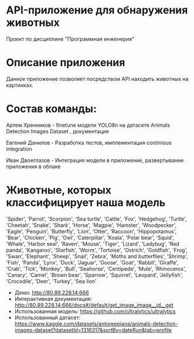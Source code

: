 # API-приложение для обнаружения животных 
Проект по дисциплине "Программная инженерия"

# Описание приложения
Данное приложение позволяет посредством API находить животных на картинках.

# Состав команды:

Артем Хренников - finetune модели YOLO8n на датасете Animals Detection Images Dataset , документация

Евгений Данилов - Разработка тестов, имплементация continious integration

Иван Двоеглазов - Интеграция модели в приложение, развертывание приложения в облаке

# Животные, которых классифицирует наша модель
'Spider', 'Parrot', 'Scorpion', 'Sea turtle', 'Cattle', 'Fox', 'Hedgehog', 'Turtle', 'Cheetah', 'Snake', 'Shark', 'Horse', 'Magpie', 'Hamster', 'Woodpecker', 'Eagle', 'Penguin', 'Butterfly', 'Lion', 'Otter', 'Raccoon', 'Hippopotamus', 'Bear', 'Chicken', 'Pig', 'Owl', 'Caterpillar', 'Koala', 'Polar bear', 'Squid', 'Whale', 'Harbor seal', 'Raven', 'Mouse', 'Tiger', 'Lizard', 'Ladybug', 'Red panda', 'Kangaroo', 'Starfish', 'Worm', 'Tortoise', 'Ostrich', 'Goldfish', 'Frog', 'Swan', 'Elephant', 'Sheep', 'Snail', 'Zebra', 'Moths and butterflies', 'Shrimp', 'Fish', 'Panda', 'Lynx', 'Duck', 'Jaguar', 'Goose', 'Goat', 'Rabbit', 'Giraffe', 'Crab', 'Tick', 'Monkey', 'Bull', 'Seahorse', 'Centipede', 'Mule', 'Rhinoceros', 'Canary', 'Camel', 'Brown bear', 'Sparrow', 'Squirrel', 'Leopard', 'Jellyfish', 'Crocodile', 'Deer', 'Turkey', 'Sea lion'

- Демо: http://80.89.228.14:666
- Интерактивная документация: http://80.89.228.14:666/docs#/default/get_image_image__id__get
- Использованная модель: https://github.com/ultralytics/ultralytics
- Использованный датасет: https://www.kaggle.com/datasets/antoreepjana/animals-detection-images-dataset?datasetId=1316317&sortBy=dateRun&tab=profile
